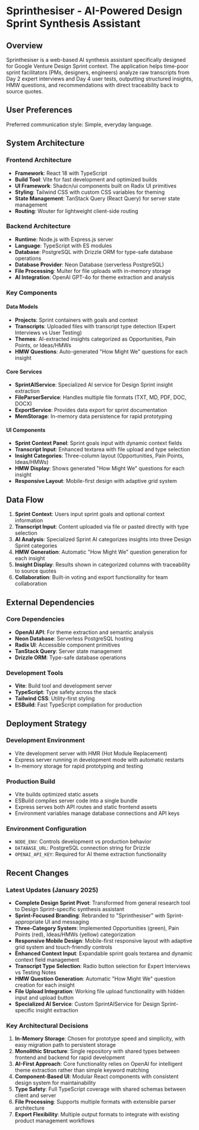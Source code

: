 # Sprinthesiser - AI-Powered Design Sprint Synthesis Assistant

## Overview

Sprinthesiser is a web-based AI synthesis assistant specifically designed for Google Venture Design Sprint context. The application helps time-poor sprint facilitators (PMs, designers, engineers) analyze raw transcripts from Day 2 expert interviews and Day 4 user tests, outputting structured insights, HMW questions, and recommendations with direct traceability back to source quotes.

## User Preferences

Preferred communication style: Simple, everyday language.

## System Architecture

### Frontend Architecture
- **Framework**: React 18 with TypeScript
- **Build Tool**: Vite for fast development and optimized builds
- **UI Framework**: Shadcn/ui components built on Radix UI primitives
- **Styling**: Tailwind CSS with custom CSS variables for theming
- **State Management**: TanStack Query (React Query) for server state management
- **Routing**: Wouter for lightweight client-side routing

### Backend Architecture
- **Runtime**: Node.js with Express.js server
- **Language**: TypeScript with ES modules
- **Database**: PostgreSQL with Drizzle ORM for type-safe database operations
- **Database Provider**: Neon Database (serverless PostgreSQL)
- **File Processing**: Multer for file uploads with in-memory storage
- **AI Integration**: OpenAI GPT-4o for theme extraction and analysis

### Key Components

#### Data Models
- **Projects**: Sprint containers with goals and context
- **Transcripts**: Uploaded files with transcript type detection (Expert Interviews vs User Testing)
- **Themes**: AI-extracted insights categorized as Opportunities, Pain Points, or Ideas/HMWs
- **HMW Questions**: Auto-generated "How Might We" questions for each insight

#### Core Services
- **SprintAIService**: Specialized AI service for Design Sprint insight extraction
- **FileParserService**: Handles multiple file formats (TXT, MD, PDF, DOC, DOCX)
- **ExportService**: Provides data export for sprint documentation
- **MemStorage**: In-memory data persistence for rapid prototyping

#### UI Components
- **Sprint Context Panel**: Sprint goals input with dynamic context fields
- **Transcript Input**: Enhanced textarea with file upload and type selection
- **Insight Categories**: Three-column layout (Opportunities, Pain Points, Ideas/HMWs)
- **HMW Display**: Shows generated "How Might We" questions for each insight
- **Responsive Layout**: Mobile-first design with adaptive grid system

## Data Flow

1. **Sprint Context**: Users input sprint goals and optional context information
2. **Transcript Input**: Content uploaded via file or pasted directly with type selection
3. **AI Analysis**: Specialized Sprint AI categorizes insights into three Design Sprint categories
4. **HMW Generation**: Automatic "How Might We" question generation for each insight
5. **Insight Display**: Results shown in categorized columns with traceability to source quotes
6. **Collaboration**: Built-in voting and export functionality for team collaboration

## External Dependencies

### Core Dependencies
- **OpenAI API**: For theme extraction and semantic analysis
- **Neon Database**: Serverless PostgreSQL hosting
- **Radix UI**: Accessible component primitives
- **TanStack Query**: Server state management
- **Drizzle ORM**: Type-safe database operations

### Development Tools
- **Vite**: Build tool and development server
- **TypeScript**: Type safety across the stack
- **Tailwind CSS**: Utility-first styling
- **ESBuild**: Fast TypeScript compilation for production

## Deployment Strategy

### Development Environment
- Vite development server with HMR (Hot Module Replacement)
- Express server running in development mode with automatic restarts
- In-memory storage for rapid prototyping and testing

### Production Build
- Vite builds optimized static assets
- ESBuild compiles server code into a single bundle
- Express serves both API routes and static frontend assets
- Environment variables manage database connections and API keys

### Environment Configuration
- `NODE_ENV`: Controls development vs production behavior
- `DATABASE_URL`: PostgreSQL connection string for Drizzle
- `OPENAI_API_KEY`: Required for AI theme extraction functionality

## Recent Changes

### Latest Updates (January 2025)
- **Complete Design Sprint Pivot**: Transformed from general research tool to Design Sprint-specific synthesis assistant
- **Sprint-Focused Branding**: Rebranded to "Sprinthesiser" with Sprint-appropriate UI and messaging
- **Three-Category System**: Implemented Opportunities (green), Pain Points (red), Ideas/HMWs (yellow) categorization
- **Responsive Mobile Design**: Mobile-first responsive layout with adaptive grid system and touch-friendly controls
- **Enhanced Context Input**: Expandable sprint goals textarea and dynamic context field management
- **Transcript Type Selection**: Radio button selection for Expert Interviews vs Testing Notes
- **HMW Question Generation**: Automatic "How Might We" question creation for each insight
- **File Upload Integration**: Working file upload functionality with hidden input and upload button
- **Specialized AI Service**: Custom SprintAIService for Design Sprint-specific insight extraction

### Key Architectural Decisions

1. **In-Memory Storage**: Chosen for prototype speed and simplicity, with easy migration path to persistent storage
2. **Monolithic Structure**: Single repository with shared types between frontend and backend for rapid development
3. **AI-First Approach**: Core functionality relies on OpenAI for intelligent theme extraction rather than simple keyword matching
4. **Component-Based UI**: Modular React components with consistent design system for maintainability
5. **Type Safety**: Full TypeScript coverage with shared schemas between client and server
6. **File Processing**: Supports multiple formats with extensible parser architecture
7. **Export Flexibility**: Multiple output formats to integrate with existing product management workflows